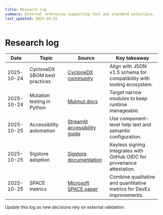 ```yaml
---
title: Research log
summary: External references supporting tool and standard selections.
last_updated: 2025-10-25
---
```


# Research log

| Date       | Topic                         | Source                                                                                             | Key takeaway                                                            |
| ---------- | ----------------------------- | -------------------------------------------------------------------------------------------------- | ----------------------------------------------------------------------- |
| 2025-10-24 | CycloneDX SBOM best practices | [CycloneDX community](https://cyclonedx.org/)                                                      | Align with JSON v1.5 schema for compatibility with tooling ecosystem.   |
| 2025-10-24 | Mutation testing in Python    | [Mutmut docs](https://mutmut.readthedocs.io/)                                                      | Target narrow modules to keep runtime manageable.                       |
| 2025-10-25 | Accessibility automation      | [Streamlit accessibility guide](https://docs.streamlit.io/library/advanced-features/accessibility) | Use component-level help text and semantic configuration.               |
| 2025-10-25 | Sigstore adoption             | [Sigstore documentation](https://docs.sigstore.dev/)                                               | Keyless signing integrates with GitHub OIDC for provenance attestation. |
| 2025-10-25 | SPACE metrics                 | [Microsoft SPACE paper](https://queue.acm.org/detail.cfm?id=3454124)                               | Combine qualitative and quantitative metrics for DevEx improvements.    |

Update this log as new decisions rely on external validation.
